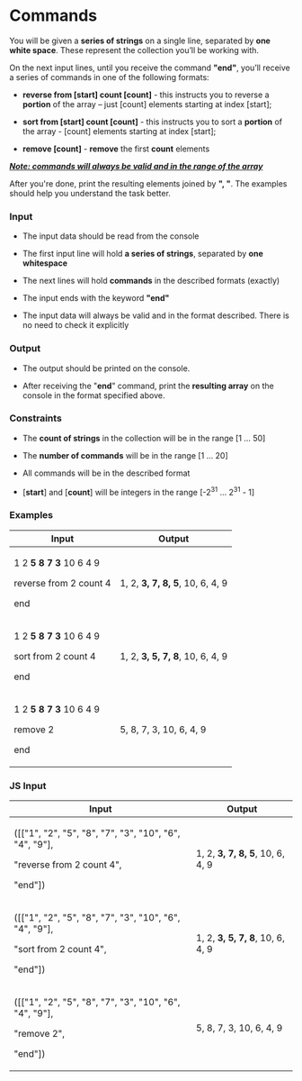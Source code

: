 <h1 id="commands">Commands</h1>
<p>You will be given a <strong>series of strings</strong> on a single line, separated by <strong>one white space</strong>. These represent the collection you’ll be working with.</p>
<p>On the next input lines, until you receive the command <strong>"end"</strong>, you’ll receive a series of commands in one of the following formats:</p>
<ul>
<li><p><strong>reverse from [start] count [count]</strong> - this instructs you to reverse a <strong>portion</strong> of the array – just [count] elements starting at index [start];</p></li>
<li><p><strong>sort from [start] count [count]</strong> - this instructs you to sort a <strong>portion</strong> of the array - [count] elements starting at index [start];</p></li>
<li><p><strong>remove [count]</strong> - <strong>remove</strong> the first <strong>count</strong> elements</p></li>
</ul>
<p><em><strong><u>Note: commands will always be valid and in the range of the array</u></strong></em></p>
<p>After you're done, print the resulting elements joined by <strong>", "</strong>. The examples should help you understand the task better.</p>
<h3 id="input">Input</h3>
<ul>
<li><p>The input data should be read from the console</p></li>
<li><p>The first input line will hold <strong>a series of strings</strong>, separated by <strong>one whitespace</strong></p></li>
<li><p>The next lines will hold <strong>commands</strong> in the described formats (exactly)</p></li>
<li><p>The input ends with the keyword <strong>"end"</strong></p></li>
<li><p>The input data will always be valid and in the format described. There is no need to check it explicitly</p></li>
</ul>
<h3 id="output">Output</h3>
<ul>
<li><p>The output should be printed on the console.</p></li>
<li><p>After receiving the "<strong>end</strong>" command, print the <strong>resulting array</strong> on the console in the format specified above.</p></li>
</ul>
<h3 id="constraints">Constraints</h3>
<ul>
<li><p>The <strong>count of strings</strong> in the collection will be in the range [1 … 50]</p></li>
<li><p>The <strong>number of commands</strong> will be in the range [1 … 20]</p></li>
<li><p>All commands will be in the described format</p></li>
<li><p>[<strong>start</strong>] and [<strong>count</strong>] will be integers in the range [-2<sup>31</sup> … 2<sup>31</sup> - 1]</p></li>
</ul>
<h3 id="examples">Examples</h3>
<table>
<thead>
<tr class="header">
<th><strong>Input</strong></th>
<th><strong>Output</strong></th>
</tr>
</thead>
<tbody>
<tr class="odd">
<td><p>1 2 <strong>5 8 7 3</strong> 10 6 4 9</p>
<p>reverse from 2 count 4</p>
<p>end</p></td>
<td>1, 2, <strong>3, 7, 8, 5</strong>, 10, 6, 4, 9</td>
</tr>
<tr class="even">
<td><p>1 2 <strong>5 8 7 3</strong> 10 6 4 9</p>
<p>sort from 2 count 4</p>
<p>end</p></td>
<td>1, 2, <strong>3, 5, 7, 8</strong>, 10, 6, 4, 9</td>
</tr>
<tr class="odd">
<td><p>1 2 <strong>5 8 7 3</strong> 10 6 4 9</p>
<p>remove 2</p>
<p>end</p></td>
<td>5, 8, 7, 3, 10, 6, 4, 9</td>
</tr>
</tbody>
</table>
<h3 id="js-input">JS Input</h3>
<table>
<thead>
<tr class="header">
<th><strong>Input</strong></th>
<th><strong>Output</strong></th>
</tr>
</thead>
<tbody>
<tr class="odd">
<td><p>([["1", "2", "5", "8", "7", "3", "10", "6", "4", "9"],</p>
<p>"reverse from 2 count 4",</p>
<p>"end"])</p></td>
<td>1, 2, <strong>3, 7, 8, 5</strong>, 10, 6, 4, 9</td>
</tr>
<tr class="even">
<td><p>([["1", "2", "5", "8", "7", "3", "10", "6", "4", "9"],</p>
<p>"sort from 2 count 4",</p>
<p>"end"])</p></td>
<td>1, 2, <strong>3, 5, 7, 8</strong>, 10, 6, 4, 9</td>
</tr>
<tr class="odd">
<td><p>([["1", "2", "5", "8", "7", "3", "10", "6", "4", "9"],</p>
<p>"remove 2",</p>
<p>"end"])</p></td>
<td>5, 8, 7, 3, 10, 6, 4, 9</td>
</tr>
</tbody>
</table>
